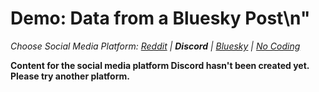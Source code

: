 # Demo: Data from a Bluesky Post\n"
_Choose Social Media Platform: <a href='../../../reddit/ch04_data/05_data_python_platform/03_demo_data_from_platform.html'>Reddit</a> | __Discord__ | <a href='../../../bsky/ch04_data/05_data_python_platform/03_demo_data_from_platform.html'>Bluesky</a> | <a href='../../../nocode/ch04_data/05_data_python_platform/03_demo_data_from_platform.html'>No Coding</a>_

__Content for the social media platform Discord hasn't been created yet. Please try another platform.__